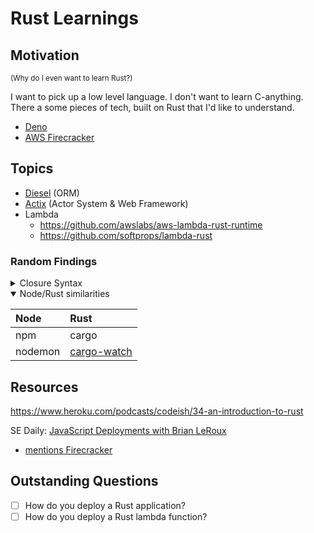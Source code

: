 # Rust Learnings

## Motivation

<small>(Why do I even want to learn Rust?)</small>

I want to pick up a low level language.
I don't want to learn C-anything.
There a some pieces of tech, built on Rust that I'd like to understand.

- [Deno](https://deno.land/)
- [AWS Firecracker](https://aws.amazon.com/blogs/aws/firecracker-lightweight-virtualization-for-serverless-computing/)

## Topics

- [Diesel](http://diesel.rs/) (ORM)
- [Actix](https://actix.rs/) (Actor System & Web Framework)
- Lambda
  - https://github.com/awslabs/aws-lambda-rust-runtime
  - https://github.com/softprops/lambda-rust

### Random Findings

<details>
<summary>Closure Syntax</summary>

```ts
// TypeScript
function main(): void {
  const foo = "weird";

  // ES6 Arrow Function
  ((val: string) => {
    console.log(`${val}, self-calling arrow function`);
  })(foo);
}
// weird, self-calling arrow function
```

```rust
// Rust
fn main() -> () {
    let foo = "weird";

    // Rust Closure/Lambda
    (|val: &str| {
        println!("{}, self-calling closure/lambda", val);
    })(foo);
}
// weird, self-calling closure/lambda
```

```rust
// Rust
// (not self-calling)
use std::time::{Instant};

fn main() {
    let start = Instant::now();
    let duration = start.elapsed();

    let myClosure = ||println!("Time elapsed: {:?}", duration);
    myClosure();
}
// Time elapsed: 925ns
```

</details>

<details open>
<summary>Node/Rust similarities</summary>
 
|Node|Rust|
|:---|:---|
|npm|cargo|
|nodemon|[cargo-watch](https://docs.rs/crate/cargo-watch/7.0.2)|

</details>

## Resources

https://www.heroku.com/podcasts/codeish/34-an-introduction-to-rust

SE Daily: [JavaScript Deployments with Brian LeRoux](https://softwareengineeringdaily.com/2020/03/04/javascript-deployments-with-brian-leroux/)

- [mentions Firecracker](https://softwareengineeringdaily.com/wp-content/uploads/2020/03/SED1018-Begin-Brian-LeRoux.pdf)

## Outstanding Questions

- [ ] How do you deploy a Rust application?
- [ ] How do you deploy a Rust lambda function?
